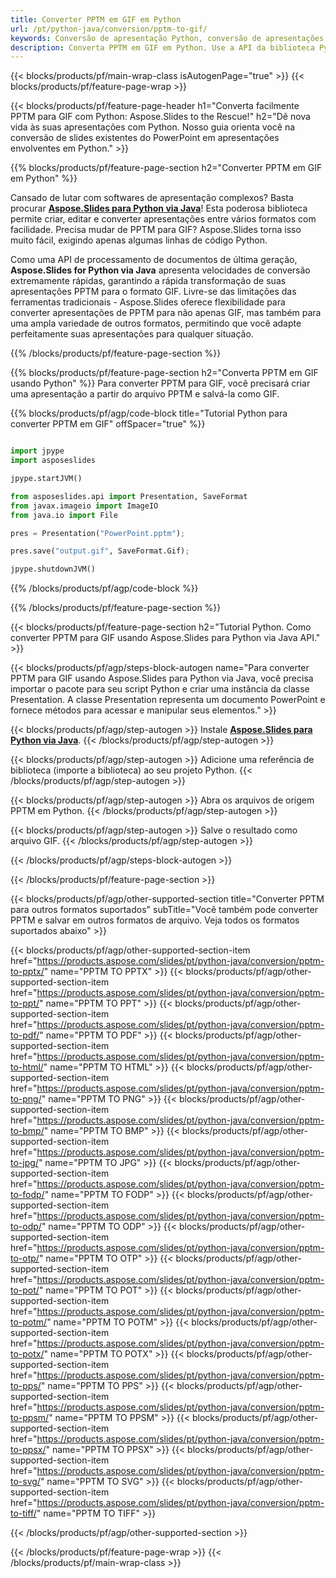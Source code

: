 ```yaml
---
title: Converter PPTM em GIF em Python
url: /pt/python-java/conversion/pptm-to-gif/
keywords: Conversão de apresentação Python, conversão de apresentações para Python, Python para apresentações, Aspose.Slides Python, conversão de PPTM para GIF, biblioteca de apresentação Python
description: Converta PPTM em GIF em Python. Use a API da biblioteca Python para converter arquivos PPTM em GIF
---
```


{{< blocks/products/pf/main-wrap-class isAutogenPage="true" >}}
{{< blocks/products/pf/feature-page-wrap >}}

{{< blocks/products/pf/feature-page-header h1="Converta facilmente PPTM para GIF com Python: Aspose.Slides to the Rescue!" h2="Dê nova vida às suas apresentações com Python. Nosso guia orienta você na conversão de slides existentes do PowerPoint em apresentações envolventes em Python." >}}

{{% blocks/products/pf/feature-page-section h2="Converter PPTM em GIF em Python" %}}

Cansado de lutar com softwares de apresentação complexos? Basta procurar [**Aspose.Slides para Python via Java**](https://products.aspose.com/slides/pt/python-java/)! Esta poderosa biblioteca permite criar, editar e converter apresentações entre vários formatos com facilidade. Precisa mudar de PPTM para GIF? Aspose.Slides torna isso muito fácil, exigindo apenas algumas linhas de código Python.

Como uma API de processamento de documentos de última geração, **Aspose.Slides for Python via Java** apresenta velocidades de conversão extremamente rápidas, garantindo a rápida transformação de suas apresentações PPTM para o formato GIF. Livre-se das limitações das ferramentas tradicionais - Aspose.Slides oferece flexibilidade para converter apresentações de PPTM para não apenas GIF, mas também para uma ampla variedade de outros formatos, permitindo que você adapte perfeitamente suas apresentações para qualquer situação.

{{% /blocks/products/pf/feature-page-section %}}

{{% blocks/products/pf/feature-page-section  h2="Converta PPTM em GIF usando Python" %}}
Para converter PPTM para GIF, você precisará criar uma apresentação a partir do arquivo PPTM e salvá-la como GIF.

{{% blocks/products/pf/agp/code-block title="Tutorial Python para converter PPTM em GIF" offSpacer="true" %}}

```python

import jpype
import asposeslides

jpype.startJVM()

from asposeslides.api import Presentation, SaveFormat
from javax.imageio import ImageIO
from java.io import File

pres = Presentation("PowerPoint.pptm");

pres.save("output.gif", SaveFormat.Gif);

jpype.shutdownJVM()
```


{{% /blocks/products/pf/agp/code-block %}}

{{% /blocks/products/pf/feature-page-section %}}

{{< blocks/products/pf/feature-page-section  h2="Tutorial Python. Como converter PPTM para GIF usando Aspose.Slides para Python via Java API." >}}

{{< blocks/products/pf/agp/steps-block-autogen name="Para converter PPTM para GIF usando Aspose.Slides para Python via Java, você precisa importar o pacote para seu script Python e criar uma instância da classe Presentation. A classe Presentation representa um documento PowerPoint e fornece métodos para acessar e manipular seus elementos." >}}

{{< blocks/products/pf/agp/step-autogen >}}
Instale [**Aspose.Slides para Python via Java**](https://products.aspose.com/slides/pt/python-java/).
{{< /blocks/products/pf/agp/step-autogen >}}

{{< blocks/products/pf/agp/step-autogen >}}
Adicione uma referência de biblioteca (importe a biblioteca) ao seu projeto Python.
{{< /blocks/products/pf/agp/step-autogen >}}

{{< blocks/products/pf/agp/step-autogen >}}
Abra os arquivos de origem PPTM em Python.
{{< /blocks/products/pf/agp/step-autogen >}}

{{< blocks/products/pf/agp/step-autogen >}}
Salve o resultado como arquivo GIF.
{{< /blocks/products/pf/agp/step-autogen >}}

{{< /blocks/products/pf/agp/steps-block-autogen >}}

{{< /blocks/products/pf/feature-page-section >}}

{{< blocks/products/pf/agp/other-supported-section title="Converter PPTM para outros formatos suportados" subTitle="Você também pode converter PPTM e salvar em outros formatos de arquivo. Veja todos os formatos suportados abaixo" >}}

{{< blocks/products/pf/agp/other-supported-section-item href="https://products.aspose.com/slides/pt/python-java/conversion/pptm-to-pptx/" name="PPTM TO PPTX" >}}
{{< blocks/products/pf/agp/other-supported-section-item href="https://products.aspose.com/slides/pt/python-java/conversion/pptm-to-ppt/" name="PPTM TO PPT" >}}
{{< blocks/products/pf/agp/other-supported-section-item href="https://products.aspose.com/slides/pt/python-java/conversion/pptm-to-pdf/" name="PPTM TO PDF" >}}
{{< blocks/products/pf/agp/other-supported-section-item href="https://products.aspose.com/slides/pt/python-java/conversion/pptm-to-html/" name="PPTM TO HTML" >}}
{{< blocks/products/pf/agp/other-supported-section-item href="https://products.aspose.com/slides/pt/python-java/conversion/pptm-to-png/" name="PPTM TO PNG" >}}
{{< blocks/products/pf/agp/other-supported-section-item href="https://products.aspose.com/slides/pt/python-java/conversion/pptm-to-bmp/" name="PPTM TO BMP" >}}
{{< blocks/products/pf/agp/other-supported-section-item href="https://products.aspose.com/slides/pt/python-java/conversion/pptm-to-jpg/" name="PPTM TO JPG" >}}
{{< blocks/products/pf/agp/other-supported-section-item href="https://products.aspose.com/slides/pt/python-java/conversion/pptm-to-fodp/" name="PPTM TO FODP" >}}
{{< blocks/products/pf/agp/other-supported-section-item href="https://products.aspose.com/slides/pt/python-java/conversion/pptm-to-odp/" name="PPTM TO ODP" >}}
{{< blocks/products/pf/agp/other-supported-section-item href="https://products.aspose.com/slides/pt/python-java/conversion/pptm-to-otp/" name="PPTM TO OTP" >}}
{{< blocks/products/pf/agp/other-supported-section-item href="https://products.aspose.com/slides/pt/python-java/conversion/pptm-to-pot/" name="PPTM TO POT" >}}
{{< blocks/products/pf/agp/other-supported-section-item href="https://products.aspose.com/slides/pt/python-java/conversion/pptm-to-potm/" name="PPTM TO POTM" >}}
{{< blocks/products/pf/agp/other-supported-section-item href="https://products.aspose.com/slides/pt/python-java/conversion/pptm-to-potx/" name="PPTM TO POTX" >}}
{{< blocks/products/pf/agp/other-supported-section-item href="https://products.aspose.com/slides/pt/python-java/conversion/pptm-to-pps/" name="PPTM TO PPS" >}}
{{< blocks/products/pf/agp/other-supported-section-item href="https://products.aspose.com/slides/pt/python-java/conversion/pptm-to-ppsm/" name="PPTM TO PPSM" >}}
{{< blocks/products/pf/agp/other-supported-section-item href="https://products.aspose.com/slides/pt/python-java/conversion/pptm-to-ppsx/" name="PPTM TO PPSX" >}}
{{< blocks/products/pf/agp/other-supported-section-item href="https://products.aspose.com/slides/pt/python-java/conversion/pptm-to-svg/" name="PPTM TO SVG" >}}
{{< blocks/products/pf/agp/other-supported-section-item href="https://products.aspose.com/slides/pt/python-java/conversion/pptm-to-tiff/" name="PPTM TO TIFF" >}}


{{< /blocks/products/pf/agp/other-supported-section >}}

{{< /blocks/products/pf/feature-page-wrap >}}
{{< /blocks/products/pf/main-wrap-class >}}